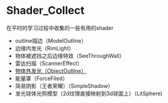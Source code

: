 # Shader_Collect
在平时的学习过程中收集的一些有用的shader

- outline描边（ModelOutline）
- 边缘内发光（RimLight）
- 物体被遮挡之后边缘特效（SeeThroughWall）
- 雷达扫描（ScannerEffect）
- [物体外发光（ObjectOutline）](https://willweissman.wordpress.com/tutorials/shaders/unity-shaderlab-object-outlines/)
- 能量罩（ForceFiled）
- 简易阴影（王者荣耀）（SimpleShadow）
- 发光球体光照模型（2d纹理直接映射到3d球面上）（LitSphere)
